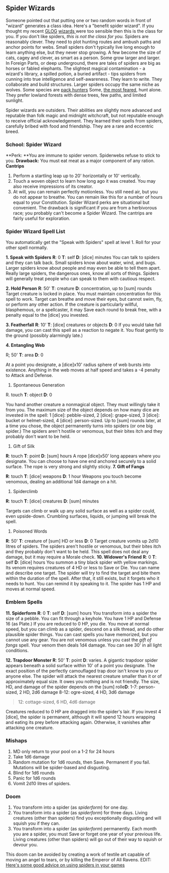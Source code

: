 ## Spider Wizards

Someone pointed out that putting one or two random words in front of "wizard" generates a class idea. Here's a "benefit spider wizard". If you thought my recent [GLOG](http://goblinpunch.blogspot.ca/2016/05/the-glog.html) [wizards ](https://coinsandscrolls.blogspot.ca/2017/07/osr-class-wizards.html)were too sensible then this is the class for you.
If you don't like spiders, *this is not the class for you.*
Spiders are reasonably clever. They need to plot hunting routes and ambush paths and anchor points for webs. Small spiders don't typically live long enough to learn anything else, but they never stop growing. A few become the size of cats, cagey and clever, as smart as a person. Some grow larger and larger. In Foreign Parts, or deep underground, there are tales of spiders are big as horses or fabled elephants.
The slightest magical contamination - a wizard's library, a spilled potion, a buried artifact - tips spiders from cunning into true intelligence and self-awareness. They learn to write. They collaborate and build structures. Larger spiders occupy the same niche as wolves. Some species are [pack hunters](http://falsemachine.blogspot.ca/2013/01/arachnopolis-rex.html.) Some, [the most feared](http://www.incunabuli.com/2018/01/wolf-spider.html), hunt alone. They prefer lowland forests with dense trees, few paths, and limited sunlight.

Spider wizards are outsiders. Their abilities are slightly more advanced and reputable than folk magic and midnight witchcraft, but not reputable enough to receive official acknowledgement. They learned their spells from spiders, carefully bribed with food and friendship. They are a rare and eccentric breed. 

### School: Spider Wizard

**Perk: **You are immune to spider venom. Spiderwebs refuse to stick to you.
**Drawback:** You must eat meat as a major component of any ration.
**Cantrips**

1. Perform a startling leap up to 20' horizontally or 10' vertically.
2. Touch a woven object to learn how long ago it was created. You may also receive impressions of its creator.
3. At will, you can remain perfectly motionless. You still need air, but you do not appear to breathe. You can remain like this for a number of hours equal to your Constitution.
   Spider Wizard perks are situational but convenient. The drawback is significant if you are from a herbivorous race; you probably can't become a Spider Wizard. The cantrips are fairly useful for exploration.

### Spider Wizard Spell List

You automatically get the "Speak with Spiders" spell at level 1. Roll for  your other spell normally.

**1. Speak with Spiders**
**R**: 0 **T**: self **D**: [dice] minutes 
You can talk to spiders and they can talk back. Small spiders know about water, wind, and bugs. Larger spiders know about people and may even be able to tell them apart. Really large spiders, the dangerous ones, know all sorts of things. Spiders will generally treat people who can speak to them with cautious respect. 

**2. Hold Person**
**R**: 50' **T**: creature **D**: concentration, up to [sum] rounds
Target creature is locked in place. You must maintain concentration for this spell to work. Target can breathe and move their eyes, but cannot swim, fly, or perform any other action. If the creature is particularly willful, blasphemous, or a spellcaster, it may Save each round to break free, with a penalty equal to the [dice] you invested.

**3. Featherfall**
**R**: 10’ **T**: [dice] creatures or objects **D**: 0 
If you would take fall damage, you can cast this spell as a reaction to negate it. You float gently to the ground (possibly alarmingly late.) 

**4. Entangling Web**

R; 50' **T**: area **D**: 0

At a point you designate, a [dice]x10' radius sphere of web bursts into existence. Anything in the web moves at half speed and takes a -4 penalty to Attack and Defense.

1. Spontaneous Generation

R. touch **T**: object **D**: 0

You hand another creature a nonmagical object. They must willingly take it from you. The maximum size of the object depends on how many dice are invested in the spell: 1 [dice]: pebble-sized, 2 [dice]: grape-sized, 3 [dice]: bucket or helmet-sized, 4 [dice]: person-sized. Up to [sum] rounds later, at a time you chose, the object permanently turns into spiders (or one big spider.) The spiders aren't hostile or venomous, but their bites itch and they probably don't want to be held.

1. Gift of Silk

**R**: touch **T**: point **D**: [sum] hours
A rope [dice]x50' long appears where you designate. You can choose to have one end anchored securely to a solid surface. The rope is very strong and slightly sticky.
**7. Gift of Fangs**

**R**: touch **T**: [dice] weapons **D**: 1 hour
Weapons you touch become venomous, dealing an additional 1d4 damage on a hit.

1. Spiderclimb

**R**: touch **T**: [dice] creatures **D**: [sum] minutes

Targets can climb or walk up any solid surface as well as a spider could, even upside-down. Crumbling surfaces, liquids, or jumping will break the spell.

1. Poisoned Words

**R**: 50' **T**: creature of [sum] HD or less **D**: 0
Target creature vomits up 2d10 litres of spiders. The spiders aren't hostile or venomous, but their bites itch and they probably don't want to be held. This spell does not deal any damage, but it may require a Morale check.
**10. Widower's Friend**
**R**: 0 **T**: self **D**: [dice] hours
You summon a tiny black spider with yellow markings. Its venom requires creatures of 4 HD or less to Save or Die. You can name and describe one target. The spider will try to find the target and bite them within the duration of the spell. After that, it still exists, but it forgets who it needs to hunt. You can remind it by speaking to it. The spider has 1 HP and moves at normal speed.

### Emblem Spells

**11. Spiderform**
**R**: 0 **T**: self **D**: [sum] hours
You transform into a spider the size of a pebble. You can fit through a keyhole. You have 1 HP and Defense 16 (as Plate.)  If you are reduced to 0 HP, you die.  You move at normal speed, but you can climb as a spider, descend on a silk thread, and do other plausible spider things. You can cast spells you have memorized, but you cannot use any gear. You are not venomous unless you cast the *gift of fangs* spell. Your venom then deals 1d4 damage. You can see 30' in all light conditions.

**12. Trapdoor Monster**
**R**: 50' **T**: point **D**: varies.
A gigantic trapdoor spider appears beneath a solid surface within 10' of a point you designate. The exact position of the perfectly camouflaged trap door isn't know to you or anyone else. The spider will attack the nearest creature smaller than it or of approximately equal size. It owes you nothing and is not friendly. The size, HD, and damage of the spider depends on the [sum] rolle**D**:
1-7: person-sized, 2 HD, 2d6 damage
8-12: ogre-sized, 4 HD, 3d6 damage

> 12: cottage-sized, 6 HD, 4d6 damage

Creatures reduced to 0 HP are dragged into the spider's lair. If you invest 4 [dice], the spider is permanent, although it will spend 12 hours wrapping and eating its prey before attacking again. Otherwise, it vanishes after attacking one creature. 

### Mishaps

1. MD only return to your pool on a 1-2 for 24 hours 
2. Take 1d6 damage 
3. Random mutation for 1d6 rounds, then Save. Permanent if you fail. Mutations will be spider-based and disgusting.
4. Blind for 1d6 rounds 
5. Panic for 1d6 rounds
6. Vomit 2d10 litres of spiders.

### Doom

1. You transform into a spider (as *spiderform*) for one day.
2. You transform into a spider (as *spiderform*) for three days. Living creatures (other than spiders) find you exceptionally disgusting and will squish you if they can.
3. You transform into a spider (as *spiderform*) permanently. Each month you are a spider, you must Save or forget one year of your previous life. Living creatures (other than spiders) will go out of their way to squish or devour you.

This doom can be avoided by creating a work of textile art capable of moving an angel to tears, or by killing the Emperor of All Ravens.
EDIT: [Here's some good advice on using spiders in your games](http://wizzzargh.blogspot.ca/2017/12/make-spider-encounters-spidery.html.)